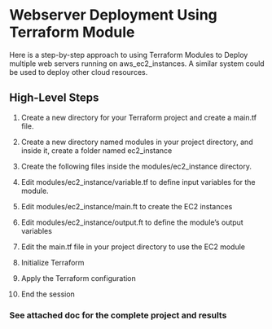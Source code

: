 # Webserver Deployment Using Terraform Module
Here is a step-by-step approach to using Terraform Modules to Deploy multiple web servers running on aws_ec2_instances. A similar system could be used to deploy other cloud resources. 

## High-Level Steps


1.	Create a new directory for your Terraform project and create a main.tf file.


2.	Create a new directory named modules in your project directory, and inside it, create a folder named ec2_instance


3.	Create the following files inside the modules/ec2_instance directory.
       

4.	Edit modules/ec2_instance/variable.tf to define input variables for the module.


5.	Edit modules/ec2_instance/main.ft to create the EC2 instances


6.	Edit modules/ec2_instance/output.ft to define the module’s output variables


7.	Edit the main.tf file in your project directory to use the EC2 module 


8.	Initialize Terraform


9.	Apply the Terraform configuration


10.	End the session

### **See attached doc for the complete project and results**

